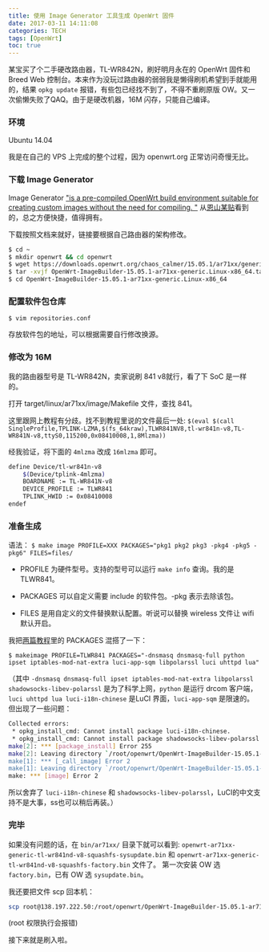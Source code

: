 ```yaml
---
title: 使用 Image Generator 工具生成 OpenWrt 固件
date: 2017-03-11 14:11:08
categories: TECH
tags: [OpenWrt]
toc: true
---
```

某宝买了个二手硬改路由器，TL-WR842N，刷好明月永在的 OpenWrt 固件和 Breed Web 控制台。本来作为没玩过路由器的弱弱我是懒得刷机希望到手就能用的，结果 `opkg update` 报错，有些包已经找不到了，不得不重刷原版 OW。又一次偷懒失败了QAQ。由于是硬改机器，16M 闪存，只能自己编译。

### 环境
Ubuntu 14.04

我是在自己的 VPS 上完成的整个过程，因为 openwrt.org 正常访问奇慢无比。

### 下载 Image Generator
Image Generator ["is a pre-compiled OpenWrt build environment suitable for creating custom images without the need for compiling. "](https://wiki.openwrt.org/doc/howto/obtain.firmware.generate) 从[恩山某贴](http://www.right.com.cn/forum/thread-172507-1-1.html)看到的，总之方便快捷，值得拥有。

下载按照文档来就好，链接要根据自己路由器的架构修改。

```bash
$ cd ~
$ mkdir openwrt && cd openwrt
$ wget https://downloads.openwrt.org/chaos_calmer/15.05.1/ar71xx/generic/OpenWrt-ImageBuilder-15.05.1-ar71xx-generic.Linux-x86_64.tar.bz2
$ tar -xvjf OpenWrt-ImageBuilder-15.05.1-ar71xx-generic.Linux-x86_64.tar.bz2
$ cd OpenWrt-ImageBuilder-15.05.1-ar71xx-generic.Linux-x86_64
```

### 配置软件包仓库
`$ vim repositories.conf`

存放软件包的地址，可以根据需要自行修改换源。

### 修改为 16M
我的路由器型号是 TL-WR842N，卖家说刷 841 v8就行，看了下 SoC 是一样的。

打开 target/linux/ar71xx/image/Makefile 文件，查找 841。

这里跟网上教程有分歧。找不到教程里说的文件最后一处:
 `$(eval $(call SingleProfile,TPLINK-LZMA,$(fs_64kraw),TLWR841NV8,tl-wr841n-v8,TL-WR841N-v8,ttyS0,115200,0x08410008,1,8Mlzma))`

经我验证，将下面的 `4mlzma` 改成 `16mlzma` 即可。

```bash
define Device/tl-wr841n-v8
    $(Device/tplink-4mlzma)
    BOARDNAME := TL-WR841N-v8
    DEVICE_PROFILE := TLWR841
    TPLINK_HWID := 0x08410008
endef
```

### 准备生成
语法：
`$ make image PROFILE=XXX PACKAGES="pkg1 pkg2 pkg3 -pkg4 -pkg5 -pkg6" FILES=files/`

- PROFILE 为硬件型号。支持的型号可以运行 `make info` 查询。我的是 TLWR841。

- PACKAGES 可以自定义需要 include 的软件包。-pkg 表示去除该包。

- FILES 是用自定义的文件替换默认配置。听说可以替换 wireless 文件让 wifi 默认开启。

我把[两篇](http://www.right.com.cn/forum/thread-172507-1-1.html)[教程](http://demon.tw/hardware/image-generator-image-builder-openwrt.html)里的 PACKAGES 混搭了一下：

`$ makeimage PROFILE=TLWR841 PACKAGES="-dnsmasq dnsmasq-full python ipset iptables-mod-nat-extra luci-app-sqm libpolarssl luci uhttpd lua" `

（其中 `-dnsmasq dnsmasq-full ipset iptables-mod-nat-extra libpolarssl shadowsocks-libev-polarssl` 是为了科学上网，`python` 是运行 drcom 客户端，`luci uhttpd lua luci-i18n-chinese` 是LuCI 界面，`luci-app-sqm` 是限速的。但出现了一些问题：
```bash
Collected errors:
 * opkg_install_cmd: Cannot install package luci-i18n-chinese.
 * opkg_install_cmd: Cannot install package shadowsocks-libev-polarssl.
make[2]: *** [package_install] Error 255
make[2]: Leaving directory `/root/openwrt/OpenWrt-ImageBuilder-15.05.1-ar71xx-generic.Linux-x86_64'
make[1]: *** [_call_image] Error 2
make[1]: Leaving directory `/root/openwrt/OpenWrt-ImageBuilder-15.05.1-ar71xx-generic.Linux-x86_64'
make: *** [image] Error 2
```
所以舍弃了 `luci-i18n-chinese` 和 `shadowsocks-libev-polarssl`，LuCI的中文支持不是大事，ss也可以稍后再装。）

### 完毕
如果没有问题的话，在 `bin/ar71xx/` 目录下就可以看到:
 `openwrt-ar71xx-generic-tl-wr841nd-v8-squashfs-sysupdate.bin` 
 和 `openwrt-ar71xx-generic-tl-wr841nd-v8-squashfs-factory.bin` 文件了。
 第一次安装 OW 选 `factory.bin`，已有 OW 选 `sysupdate.bin`。

我还要把文件 scp 回本机：

```bash
scp root@138.197.222.50:/root/openwrt/OpenWrt-ImageBuilder-15.05.1-ar71xx-generic.Linux-x86_64/bin/ar71xx/openwrt-15.05.1-ar71xx-generic-tl-wr841n-v8-squashfs-sysupgrade.bin ./home/minway 
```
(root 权限执行会报错)

接下来就是刷入啦。
